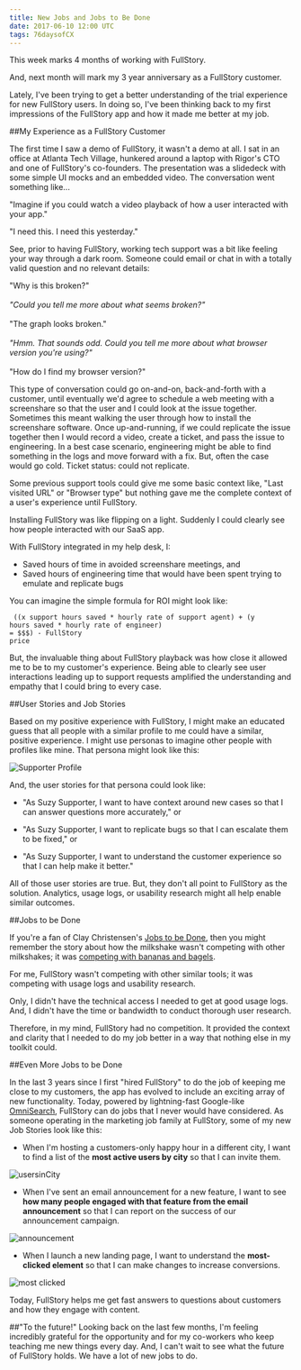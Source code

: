 ```yaml
---
title: New Jobs and Jobs to Be Done
date: 2017-06-10 12:00 UTC
tags: 76daysofCX
---
```


This week marks 4 months of working with FullStory. <i class="em em-tada"></i>

And, next month will mark my 3 year anniversary as a FullStory customer.

Lately, I've been trying to get a better understanding of the trial experience for new FullStory users. In doing so, I've been thinking back to my first impressions of the FullStory app and how it made me better at my job.

##My Experience as a FullStory Customer

The first time I saw a demo of FullStory, it wasn't a demo at all. I sat in an office at Atlanta Tech Village, hunkered around a laptop with Rigor's CTO and one of FullStory's co-founders. The presentation was a slidedeck with some simple UI mocks and an embedded video. The conversation went something like...

"Imagine if you could watch a video playback of how a user interacted with your app."

"I need this. I need this yesterday."

See, prior to having FullStory, working tech support was a bit like feeling your way through a dark room. Someone could email or chat in with a totally valid question and no relevant details:

<p class="quote__block">

"Why is this broken?"
<br/>
<br/>
<i>"Could you tell me more about what seems broken?"</i>
<br/>
<br/>
"The graph looks broken."
<br/>
<br/>
<i>"Hmm. That sounds odd. Could you tell me more about what browser version you're using?"</i>
<br/>
<br/>
"How do I find my browser version?"
</p>

This type of conversation could go on-and-on, back-and-forth with a customer, until eventually we'd agree to schedule a web meeting with a screenshare so that the user and I could look at the issue together. Sometimes this meant walking the user through how to install the screenshare software. Once up-and-running, if we could replicate the issue together then I would record a video, create a ticket, and pass the issue to engineering. In a best case scenario, engineering might be able to find something in the logs and move forward with a fix. But, often the case would go cold. Ticket status: could not replicate.

Some previous support tools could give me some basic context like, "Last visited URL" or "Browser type" but nothing gave me the complete context of a user's experience until FullStory. 

Installing FullStory was like flipping on a light. Suddenly I could clearly see how people interacted with our SaaS app.

With FullStory integrated in my help desk, I:

* Saved hours of time in avoided screenshare meetings, and
* Saved hours of engineering time that would have been spent trying to emulate and replicate bugs

You can imagine the simple formula for ROI might look like:

<code> ((x support hours saved * hourly rate of support agent) + (y hours saved * hourly rate of engineer) 
<br/>= $$$) - FullStory price</code>

But, the invaluable thing about FullStory playback was how close it allowed me to be to my customer's experience. Being able to clearly see user interactions leading up to support requests amplified the understanding and empathy that I could bring to every case.

##User Stories and Job Stories

Based on my positive experience with FullStory, I might make an educated guess that all people with a similar profile to me could have a similar, positive experience. I might use personas to imagine other people with profiles like mine. That persona might look like this:

![Supporter Profile](/img/SuzySupporter.jpg)

And, the user stories for that persona could look like:

* "As Suzy Supporter, I want to have context around new cases so that I can answer questions more accurately," or

* "As Suzy Supporter, I want to replicate bugs so that I can escalate them to be fixed," or

* "As Suzy Supporter, I want to understand the customer experience so that I can help make it better."

All of those user stories are true. But, they don't all point to FullStory as the solution. Analytics, usage logs, or usability research might all help enable similar outcomes.

##Jobs to be Done

If you're a fan of Clay Christensen's [Jobs to be Done](https://www.christenseninstitute.org/jobs-to-be-done/), then you might remember the story about how the milkshake wasn't competing with other milkshakes; it was [competing with bananas and bagels](https://blog.fullstory.com/using-the-jobs-to-be-done-framework-to-develop-products-1bf6b632a9ee).

For me, FullStory wasn't competing with other similar tools; it was competing with usage logs and usability research.

Only, I didn't have the technical access I needed to get at good usage logs. And, I didn't have the time or bandwidth to conduct thorough user research.

Therefore, in my mind, FullStory had no competition. It provided the context and clarity that I needed to do my job better in a way that nothing else in my toolkit could.

##Even More Jobs to be Done

In the last 3 years since I first "hired FullStory" to do the job of keeping me close to my customers, the app has evolved to include an exciting array of new functionality. Today, powered by lightning-fast Google-like [OmniSearch](https://www.producthunt.com/posts/omnisearch-by-fullstory), FullStory can do jobs that I never would have considered. As someone operating in the marketing job family at FullStory, some of my new Job Stories look like this:

* When I'm hosting a customers-only happy hour in a different city, I want to find a list of the **most active users by city** so that I can invite them. 

![usersinCity](/img/usersinCity.png)

* When I've sent an email announcement for a new feature, I want to see **how many people engaged with that feature from the email announcement** so that I can report on the success of our announcement campaign.

![announcement](/img/announcement.png)

* When I launch a new landing page, I want to understand the **most-clicked element** so that I can make changes to increase conversions.

![most clicked](/img/mostClicked.png)

Today, FullStory helps me get fast answers to questions about customers and how they engage with content.


##"To the future!"
Looking back on the last few months, I'm feeling incredibly grateful for the opportunity and for my co-workers who keep teaching me new things every day. And, I can't wait to see what the future of FullStory holds. We have a lot of new jobs to do.



